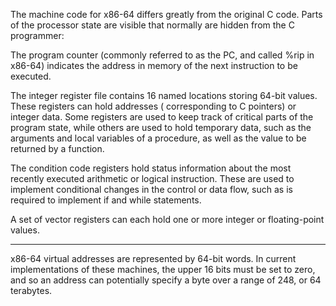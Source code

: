 The machine code for x86-64 differs greatly from the original C code. Parts of the processor state are visible that
normally are hidden from the C programmer:

The program counter (commonly referred to as the PC, and called %rip in x86-64) indicates the address in memory of the
next instruction to be executed.

The integer register file contains 16 named locations storing 64-bit values. These registers can hold addresses (
corresponding to C pointers) or integer data. Some registers are used to keep track of critical parts of the program
state, while others are used to hold temporary data, such as the arguments and local variables of a procedure, as well
as the value to be returned by a function.

The condition code registers hold status information about the most recently executed arithmetic or logical instruction.
These are used to implement conditional changes in the control or data flow, such as is required to implement if and
while statements.

A set of vector registers can each hold one or more integer or floating-point values.

*** 

x86-64 virtual addresses are represented by 64-bit words. In current implementations of these machines, the upper 16
bits must be set to zero, and so an address can potentially specify a byte over a range of 248, or 64 terabytes.